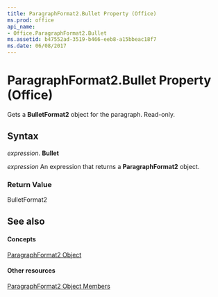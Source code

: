 ```yaml
---
title: ParagraphFormat2.Bullet Property (Office)
ms.prod: office
api_name:
- Office.ParagraphFormat2.Bullet
ms.assetid: b47552ad-3519-b466-eeb8-a15bbeac18f7
ms.date: 06/08/2017
---
```



# ParagraphFormat2.Bullet Property (Office)

Gets a  **BulletFormat2** object for the paragraph. Read-only.


## Syntax

 _expression_. **Bullet**

 _expression_ An expression that returns a **ParagraphFormat2** object.


### Return Value

BulletFormat2


## See also


#### Concepts


[ParagraphFormat2 Object](paragraphformat2-object-office.md)
#### Other resources


[ParagraphFormat2 Object Members](paragraphformat2-members-office.md)

